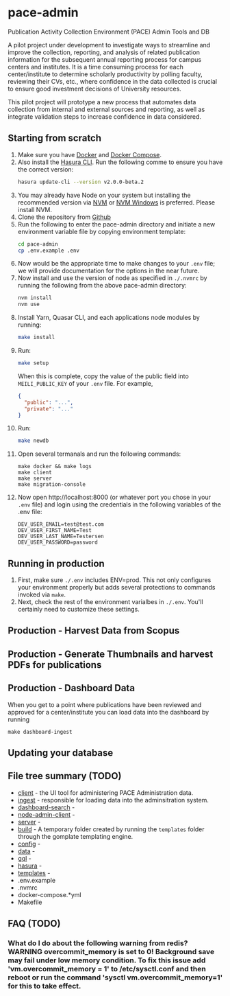 # pace-admin
Publication Activity Collection Environment (PACE) Admin Tools and DB

A pilot project under development to investigate ways to streamline and improve the collection, reporting, and analysis of related publication information for the subsequent annual reporting process for campus centers and institutes. It is a time consuming process for each center/institute to determine scholarly productivity by polling faculty, reviewing their CVs, etc., where confidence in the data collected is crucial to ensure good investment decisions of University resources.

This pilot project will prototype a new process that automates data collection from internal and external sources and reporting, as well as integrate validation steps to increase confidence in data considered.

## Starting from scratch

1. Make sure you have [Docker](https://docs.docker.com/engine/install/) and [Docker Compose](https://docs.docker.com/compose/install/).
1. Also install the [Hasura CLI](https://github.com/hasura/graphql-engine/tree/master/cli). Run the following comme to ensure you have the correct version:
    ```bash
    hasura update-cli --version v2.0.0-beta.2
    ```
1. You may already have Node on your system but installing the recommended version via [NVM](https://github.com/nvm-sh/nvm) or [NVM Windows](https://github.com/coreybutler/nvm-windows) is preferred. Please install NVM.
1. Clone the repository from [Github](https://github.com/share-research/pace-admin)
1. Run the following to enter the pace-admin directory and initiate a new environment variable file by copying environment template:
    ```bash
    cd pace-admin
    cp .env.example .env
    ```
1. Now would be the appropriate time to make changes to your `.env` file; we will provide documentation for the options in the near future.
1. Now install and use the version of node as specified in `./.nvmrc` by running the following from the above pace-admin directory:
    ```bash 
    nvm install
    nvm use
    ```
1. Install Yarn, Quasar CLI, and each applications node modules by running:
    ```bash
    make install
    ```
1. Run:
    ```bash
    make setup
    ```
    When this is complete, copy the value of the public field into `MEILI_PUBLIC_KEY` of your `.env` file. For example,
    ```json
    {
      "public": "...",
      "private": "..."
    }
1. Run:
    ```bash
    make newdb
    ```
1. Open several termanals and run the following commands:
    ```
    make docker && make logs
    make client
    make server
    make migration-console
    ```
1. Now open http://localhost:8000 (or whatever port you chose in your `.env` file) and login using the credentials in the following variables of the .env file:
    ```
    DEV_USER_EMAIL=test@test.com
    DEV_USER_FIRST_NAME=Test
    DEV_USER_LAST_NAME=Testersen
    DEV_USER_PASSWORD=password
    ```

## Running in production

1. First, make sure `./.env` includes ENV=prod. This not only configures your
environment properly but adds several protections to commands invoked via
`make`.
1. Next, check the rest of the environment varialbes in `./.env`. You'll
certainly need to customize these settings.
## Production - Harvest Data from Scopus

## Production - Generate Thumbnails and harvest PDFs for publications

## Production - Dashboard Data
When you get to a point where publications have been reviewed and approved for a center/institute you can load data into the dashboard by running

    make dashboard-ingest

## Updating your database

## File tree summary (TODO)

* [client](./client/README.md) - the UI tool for administering PACE Administration data.
* [ingest](./ingest/README.md) - responsible for loading data into the adminsitration system.
* [dashboard-search]() - 
* [node-admin-client]() -
* [server]() -
* [build]() - A temporary folder created by running the `templates` folder through the gomplate templating engine.
* [config]() -
* [data]() -
* [gql]() -
* [hasura]() -
* [templates]() - 
* .env.example
* .nvmrc
* docker-compose.*yml
* Makefile
## FAQ (TODO)
### What do I do about the following warning from redis? WARNING overcommit_memory is set to 0! Background save may fail under low memory condition. To fix this issue add 'vm.overcommit_memory = 1' to /etc/sysctl.conf and then reboot or run the command 'sysctl vm.overcommit_memory=1' for this to take effect.

